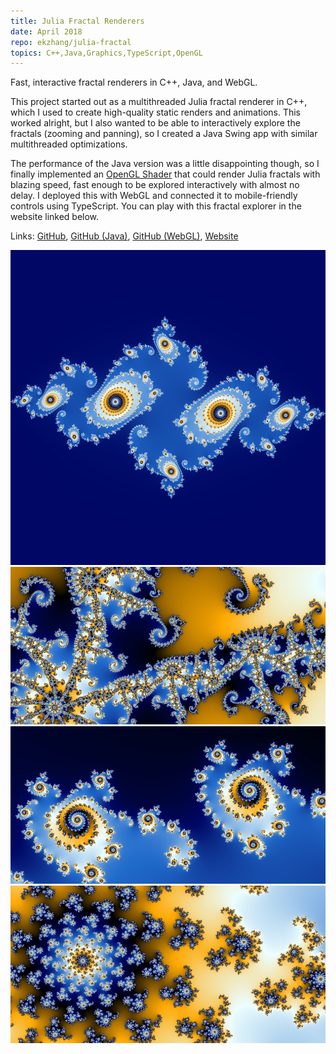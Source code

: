 ```yaml
---
title: Julia Fractal Renderers
date: April 2018
repo: ekzhang/julia-fractal
topics: C++,Java,Graphics,TypeScript,OpenGL
---
```


<div class="row">
  <div class="col-md-8">
    <p class="lead">
      Fast, interactive fractal renderers in C++, Java, and WebGL.
    </p>
    <p>
      This project started out as a multithreaded Julia fractal renderer in C++,
      which I used to create high-quality static renders and animations. This
      worked alright, but I also wanted to be able to interactively explore the
      fractals (zooming and panning), so I created a Java Swing app with similar
      multithreaded optimizations.
    </p>
    <p>
      The performance of the Java version was a little disappointing though, so
      I finally implemented an
      <a href="https://en.wikipedia.org/wiki/OpenGL_Shading_Language"
        >OpenGL Shader</a
      >
      that could render Julia fractals with blazing speed, fast enough to be
      explored interactively with almost no delay. I deployed this with WebGL
      and connected it to mobile-friendly controls using TypeScript. You can
      play with this fractal explorer in the website linked below.
    </p>
    <p class="font-weight-bold">
      Links:
      <a href="https://github.com/ekzhang/julia-fractal">GitHub</a>,
      <a href="https://github.com/ekzhang/julia-viewer">GitHub (Java)</a>,
      <a href="https://github.com/ekzhang/webgl-julia-viewer">GitHub (WebGL)</a
      >,
      <a href="https://ekzhang.github.io/webgl-julia-viewer/">Website</a>
    </p>
  </div>
  <div class="col-md-4">
    <a href="/assets/images/julia-1.jpg">
      <img
        class="img-fluid mb-2"
        alt="Julia fractal render"
        src="/assets/images/julia-1.jpg"
      />
    </a>
  </div>
</div>

<div class="row">
  <div class="col-md-4">
    <a href="/assets/images/julia-2.jpg">
      <img
        class="img-fluid"
        alt="Julia fractal render"
        src="/assets/images/julia-2.jpg"
      />
    </a>
  </div>
  <div class="col-md-4">
    <a href="/assets/images/julia-3.jpg">
      <img
        class="img-fluid"
        alt="Julia fractal render"
        src="/assets/images/julia-3.jpg"
      />
    </a>
  </div>
  <div class="col-md-4">
    <a href="/assets/images/julia-4.jpg">
      <img
        class="img-fluid"
        alt="Julia fractal render"
        src="/assets/images/julia-4.jpg"
      />
    </a>
  </div>
</div>
